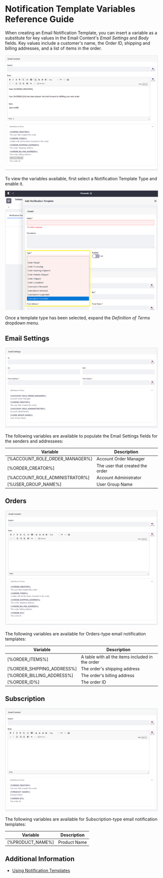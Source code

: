 # Notification Template Variables Reference Guide

When creating an Email Notification Template, you can insert a variable as a substitute for key values in the Email Content's _Email Settings_ and _Body_ fields. Key values include a customer's name, the Order ID, shipping and billing addresses, and a list of items in the order.

![Use these variables in the Email Body field.](./notification-template-variables-reference-guide/images/02.png)

To view the variables available, first select a Notification Template Type and enable it.

![Select a Notification Template type first.](./notification-template-variables-reference-guide/images/01.png)

Once a template type has been selected, expand the _Definition of Terms_ dropdown menu.

## Email Settings

![Use these variables in the Email settings field.](./notification-template-variables-reference-guide/images/03.png)

The following variables are available to populate the Email Settings fields for the senders and addressees:

| Variable                       | Description                     |
| ------------------------------ | ------------------------------- |
| [%ACCOUNT_ROLE_ORDER_MANAGER%] | Account Order Manager           |
| [%ORDER_CREATOR%]              | The user that created the order |
| [%ACCOUNT_ROLE_ADMINISTRATOR%] | Account Administrator           |
| [%USER_GROUP_NAME%]            | User Group Name                 |

## Orders

![Use these variables Orders emails.](./notification-template-variables-reference-guide/images/05.png)

The following variables are available for Orders-type email notification templates:

| Variable                   | Description                                      |
| -------------------------- | ------------------------------------------------ |
| [%ORDER_ITEMS%]            | A table with all the items included in the order |
| [%ORDER_SHIPPING_ADDRESS%] | The order's shipping address                     |
| [%ORDER_BILLING_ADDRESS%]  | The order's billing address                      |
| [%ORDER_ID%]               | The order ID                                     |

## Subscription

![Use this variable for Subscriptions.](./notification-template-variables-reference-guide/images/04.png)

The following variables are available for Subscription-type email notification templates:

| Variable         | Description  |
| ---------------- | ------------ |
| [%PRODUCT_NAME%] | Product Name |

## Additional Information

-   [Using Notification Templates](./using-notification-templates.md)
